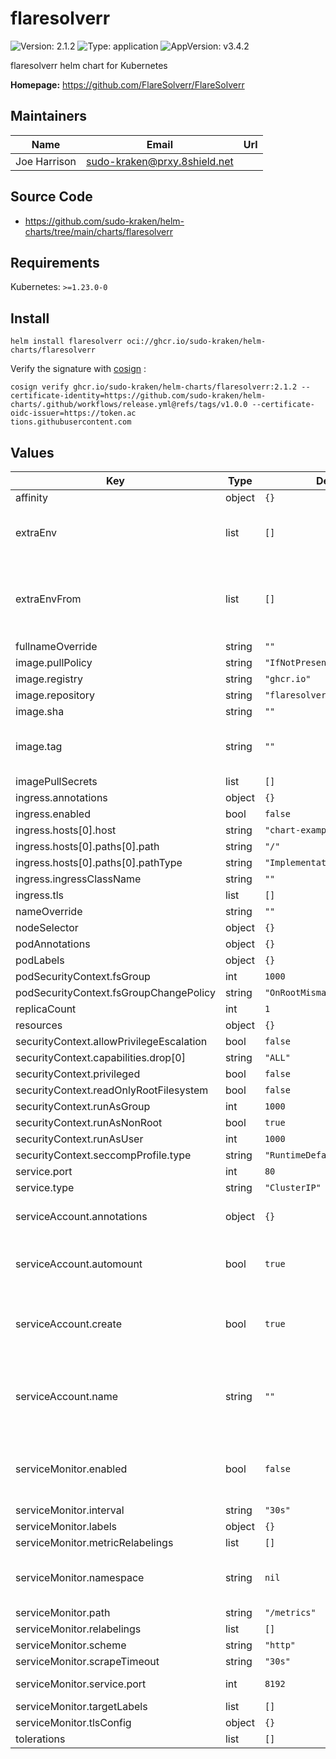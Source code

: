 # flaresolverr

![Version: 2.1.2](https://img.shields.io/badge/Version-2.1.2-informational?style=flat-square) ![Type: application](https://img.shields.io/badge/Type-application-informational?style=flat-square) ![AppVersion: v3.4.2](https://img.shields.io/badge/AppVersion-v3.4.2-informational?style=flat-square)

flaresolverr helm chart for Kubernetes

**Homepage:** <https://github.com/FlareSolverr/FlareSolverr>

## Maintainers

| Name | Email | Url |
| ---- | ------ | --- |
| Joe Harrison | <sudo-kraken@prxy.8shield.net> |  |

## Source Code

* <https://github.com/sudo-kraken/helm-charts/tree/main/charts/flaresolverr>

## Requirements

Kubernetes: `>=1.23.0-0`

## Install

```console
helm install flaresolverr oci://ghcr.io/sudo-kraken/helm-charts/flaresolverr
```

Verify the signature with [cosign](https://docs.sigstore.dev/cosign/system_config/installation/) :

```console
cosign verify ghcr.io/sudo-kraken/helm-charts/flaresolverr:2.1.2 --certificate-identity=https://github.com/sudo-kraken/helm-charts/.github/workflows/release.yml@refs/tags/v1.0.0 --certificate-oidc-issuer=https://token.ac
tions.githubusercontent.com
```

## Values

| Key | Type | Default | Description |
|-----|------|---------|-------------|
| affinity | object | `{}` |  |
| extraEnv | list | `[]` | Environment variables to add to the flaresolverr pods |
| extraEnvFrom | list | `[]` | Environment variables from secrets or configmaps to add to the flaresolverr pods |
| fullnameOverride | string | `""` |  |
| image.pullPolicy | string | `"IfNotPresent"` |  |
| image.registry | string | `"ghcr.io"` |  |
| image.repository | string | `"flaresolverr/flaresolverr"` |  |
| image.sha | string | `""` |  |
| image.tag | string | `""` | Overrides the image tag whose default is the chart appVersion. |
| imagePullSecrets | list | `[]` |  |
| ingress.annotations | object | `{}` |  |
| ingress.enabled | bool | `false` |  |
| ingress.hosts[0].host | string | `"chart-example.local"` |  |
| ingress.hosts[0].paths[0].path | string | `"/"` |  |
| ingress.hosts[0].paths[0].pathType | string | `"ImplementationSpecific"` |  |
| ingress.ingressClassName | string | `""` |  |
| ingress.tls | list | `[]` |  |
| nameOverride | string | `""` |  |
| nodeSelector | object | `{}` |  |
| podAnnotations | object | `{}` |  |
| podLabels | object | `{}` |  |
| podSecurityContext.fsGroup | int | `1000` |  |
| podSecurityContext.fsGroupChangePolicy | string | `"OnRootMismatch"` |  |
| replicaCount | int | `1` |  |
| resources | object | `{}` |  |
| securityContext.allowPrivilegeEscalation | bool | `false` |  |
| securityContext.capabilities.drop[0] | string | `"ALL"` |  |
| securityContext.privileged | bool | `false` |  |
| securityContext.readOnlyRootFilesystem | bool | `false` |  |
| securityContext.runAsGroup | int | `1000` |  |
| securityContext.runAsNonRoot | bool | `true` |  |
| securityContext.runAsUser | int | `1000` |  |
| securityContext.seccompProfile.type | string | `"RuntimeDefault"` |  |
| service.port | int | `80` |  |
| service.type | string | `"ClusterIP"` |  |
| serviceAccount.annotations | object | `{}` | Annotations to add to the service account |
| serviceAccount.automount | bool | `true` | Automatically mount a ServiceAccount's API credentials? |
| serviceAccount.create | bool | `true` | Specifies whether a service account should be created |
| serviceAccount.name | string | `""` | If not set and create is true, a name is generated using the fullname template |
| serviceMonitor.enabled | bool | `false` | If true, a ServiceMonitor CRD is created for a prometheus operator |
| serviceMonitor.interval | string | `"30s"` |  |
| serviceMonitor.labels | object | `{}` |  |
| serviceMonitor.metricRelabelings | list | `[]` |  |
| serviceMonitor.namespace | string | `nil` | If set create the `ServiceMonitor` in an alternate namespace. |
| serviceMonitor.path | string | `"/metrics"` |  |
| serviceMonitor.relabelings | list | `[]` |  |
| serviceMonitor.scheme | string | `"http"` |  |
| serviceMonitor.scrapeTimeout | string | `"30s"` |  |
| serviceMonitor.service.port | int | `8192` | Metrics service port to scrape |
| serviceMonitor.targetLabels | list | `[]` |  |
| serviceMonitor.tlsConfig | object | `{}` |  |
| tolerations | list | `[]` |  |

